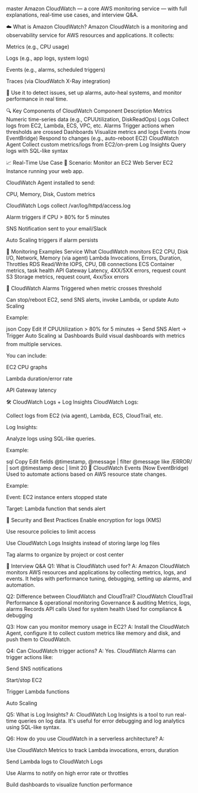master Amazon CloudWatch — a core AWS monitoring service — with full explanations, real-time use cases, and interview Q&A.

☁️ What is Amazon CloudWatch?
Amazon CloudWatch is a monitoring and observability service for AWS resources and applications. It collects:

Metrics (e.g., CPU usage)

Logs (e.g., app logs, system logs)

Events (e.g., alarms, scheduled triggers)

Traces (via CloudWatch X-Ray integration)

🎯 Use it to detect issues, set up alarms, auto-heal systems, and monitor performance in real time.

🔍 Key Components of CloudWatch
Component	Description
Metrics	Numeric time-series data (e.g., CPUUtilization, DiskReadOps)
Logs	Collect logs from EC2, Lambda, ECS, VPC, etc.
Alarms	Trigger actions when thresholds are crossed
Dashboards	Visualize metrics and logs
Events (now EventBridge)	Respond to changes (e.g., auto-reboot EC2)
CloudWatch Agent	Collect custom metrics/logs from EC2/on-prem
Log Insights	Query logs with SQL-like syntax

📈 Real-Time Use Case
🏢 Scenario: Monitor an EC2 Web Server
EC2 Instance running your web app.

CloudWatch Agent installed to send:

CPU, Memory, Disk, Custom metrics

CloudWatch Logs collect /var/log/httpd/access.log

Alarm triggers if CPU > 80% for 5 minutes

SNS Notification sent to your email/Slack

Auto Scaling triggers if alarm persists

🧰 Monitoring Examples
Service	What CloudWatch monitors
EC2	CPU, Disk I/O, Network, Memory (via agent)
Lambda	Invocations, Errors, Duration, Throttles
RDS	Read/Write IOPS, CPU, DB connections
ECS	Container metrics, task health
API Gateway	Latency, 4XX/5XX errors, request count
S3	Storage metrics, request count, 4xx/5xx errors

🧠 CloudWatch Alarms
Triggered when metric crosses threshold

Can stop/reboot EC2, send SNS alerts, invoke Lambda, or update Auto Scaling

Example:

json
Copy
Edit
If CPUUtilization > 80% for 5 minutes → Send SNS Alert → Trigger Auto Scaling
📊 Dashboards
Build visual dashboards with metrics from multiple services.

You can include:

EC2 CPU graphs

Lambda duration/error rate

API Gateway latency

🛠️ CloudWatch Logs + Log Insights
CloudWatch Logs:

Collect logs from EC2 (via agent), Lambda, ECS, CloudTrail, etc.

Log Insights:

Analyze logs using SQL-like queries.

Example:

sql
Copy
Edit
fields @timestamp, @message
| filter @message like /ERROR/
| sort @timestamp desc
| limit 20
📜 CloudWatch Events (Now EventBridge)
Used to automate actions based on AWS resource state changes.

Example:

Event: EC2 instance enters stopped state

Target: Lambda function that sends alert

🔐 Security and Best Practices
Enable encryption for logs (KMS)

Use resource policies to limit access

Use CloudWatch Logs Insights instead of storing large log files

Tag alarms to organize by project or cost center

💬 Interview Q&A
Q1: What is CloudWatch used for?
A:
Amazon CloudWatch monitors AWS resources and applications by collecting metrics, logs, and events. It helps with performance tuning, debugging, setting up alarms, and automation.

Q2: Difference between CloudWatch and CloudTrail?
CloudWatch	CloudTrail
Performance & operational monitoring	Governance & auditing
Metrics, logs, alarms	Records API calls
Used for system health	Used for compliance & debugging

Q3: How can you monitor memory usage in EC2?
A:
Install the CloudWatch Agent, configure it to collect custom metrics like memory and disk, and push them to CloudWatch.

Q4: Can CloudWatch trigger actions?
A:
Yes. CloudWatch Alarms can trigger actions like:

Send SNS notifications

Start/stop EC2

Trigger Lambda functions

Auto Scaling

Q5: What is Log Insights?
A:
CloudWatch Log Insights is a tool to run real-time queries on log data. It's useful for error debugging and log analytics using SQL-like syntax.

Q6: How do you use CloudWatch in a serverless architecture?
A:

Use CloudWatch Metrics to track Lambda invocations, errors, duration

Send Lambda logs to CloudWatch Logs

Use Alarms to notify on high error rate or throttles

Build dashboards to visualize function performance
